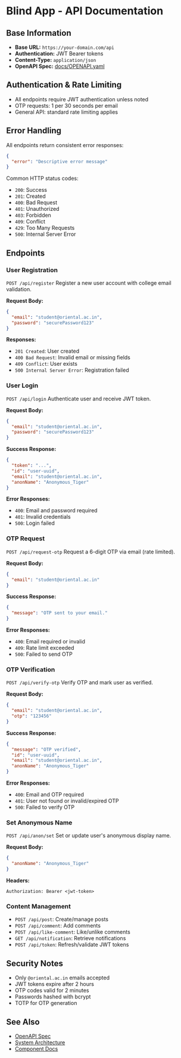 # Blind App - API Documentation

## Base Information

- **Base URL:** `https://your-domain.com/api`
- **Authentication:** JWT Bearer tokens
- **Content-Type:** `application/json`
- **OpenAPI Spec:** [docs/OPENAPI.yaml](OPENAPI.yaml)

## Authentication & Rate Limiting

- All endpoints require JWT authentication unless noted
- OTP requests: 1 per 30 seconds per email
- General API: standard rate limiting applies

## Error Handling

All endpoints return consistent error responses:

```json
{
  "error": "Descriptive error message"
}
```

Common HTTP status codes:

- `200`: Success
- `201`: Created
- `400`: Bad Request
- `401`: Unauthorized
- `403`: Forbidden
- `409`: Conflict
- `429`: Too Many Requests
- `500`: Internal Server Error

## Endpoints

### User Registration

`POST /api/register`
Register a new user account with college email validation.

**Request Body:**

```json
{
  "email": "student@oriental.ac.in",
  "password": "securePassword123"
}
```

**Responses:**

- `201 Created`: User created
- `400 Bad Request`: Invalid email or missing fields
- `409 Conflict`: User exists
- `500 Internal Server Error`: Registration failed

### User Login

`POST /api/login`
Authenticate user and receive JWT token.

**Request Body:**

```json
{
  "email": "student@oriental.ac.in",
  "password": "securePassword123"
}
```

**Success Response:**

```json
{
  "token": "...",
  "id": "user-uuid",
  "email": "student@oriental.ac.in",
  "anonName": "Anonymous_Tiger"
}
```

**Error Responses:**

- `400`: Email and password required
- `401`: Invalid credentials
- `500`: Login failed

### OTP Request

`POST /api/request-otp`
Request a 6-digit OTP via email (rate limited).

**Request Body:**

```json
{
  "email": "student@oriental.ac.in"
}
```

**Success Response:**

```json
{
  "message": "OTP sent to your email."
}
```

**Error Responses:**

- `400`: Email required or invalid
- `409`: Rate limit exceeded
- `500`: Failed to send OTP

### OTP Verification

`POST /api/verify-otp`
Verify OTP and mark user as verified.

**Request Body:**

```json
{
  "email": "student@oriental.ac.in",
  "otp": "123456"
}
```

**Success Response:**

```json
{
  "message": "OTP verified",
  "id": "user-uuid",
  "email": "student@oriental.ac.in",
  "anonName": "Anonymous_Tiger"
}
```

**Error Responses:**

- `400`: Email and OTP required
- `401`: User not found or invalid/expired OTP
- `500`: Failed to verify OTP

### Set Anonymous Name

`POST /api/anon/set`
Set or update user's anonymous display name.

**Request Body:**

```json
{
  "anonName": "Anonymous_Tiger"
}
```

**Headers:**

```
Authorization: Bearer <jwt-token>
```

### Content Management

- `POST /api/post`: Create/manage posts
- `POST /api/comment`: Add comments
- `POST /api/like-comment`: Like/unlike comments
- `GET /api/notification`: Retrieve notifications
- `POST /api/token`: Refresh/validate JWT tokens

## Security Notes

- Only `@oriental.ac.in` emails accepted
- JWT tokens expire after 2 hours
- OTP codes valid for 2 minutes
- Passwords hashed with bcrypt
- TOTP for OTP generation

## See Also

- [OpenAPI Spec](OPENAPI.yaml)
- [System Architecture](ARCHITECTURE.md)
- [Component Docs](COMPONENTS.md)
